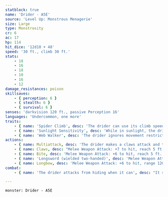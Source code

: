 ```yaml
---
statblock: true
name: 'Drider - A5E'
source: 'Level Up: Monstrous Menagerie'
size: Large
type: Monstrosity
cr: 6
ac: 17
hp: 114
hit_dice: '12d10 + 48'
speed: '30 ft., climb 30 ft.'
stats:
    - 18
    - 16
    - 18
    - 10
    - 16
    - 12
damage_resistances: poison
skillsaves:
    - { perception: 6 }
    - { stealth: 6 }
    - { survival: 6 }
senses: 'darkvision 120 ft., passive Perception 16'
languages: 'Undercommon, one more'
traits:
    - { name: 'Spider Climb', desc: 'The drider can use its climb speed even on difficult surfaces and upside down on ceilings.' }
    - { name: 'Sunlight Sensitivity', desc: 'While in sunlight, the drider has disadvantage on attack rolls, as well as on Perception checks that rely on sight.' }
    - { name: 'Web Walker', desc: 'The drider ignores movement restrictions imposed by webs.' }
actions:
    - { name: Multiattack, desc: 'The drider makes a claws attack and then either a bite or longsword attack. Alternatively, it makes two longbow attacks.' }
    - { name: Claws, desc: "Melee Weapon Attack: +7 to hit, reach 5 ft., one target. Hit: 15 (2d10 + 4) piercing damage, and the target is grappled (escape DC 15). While grappling a target, the drider can't attack a different target with its claws." }
    - { name: Bite, desc: 'Melee Weapon Attack: +6 to hit, reach 5 ft., one grappled creature. Hit: 2 (1d4) piercing damage plus 13 (3d8) poison damage.' }
    - { name: 'Longsword (wielded two-handed)', desc: 'Melee Weapon Attack: +7 to hit, reach 5 ft., one target. Hit: 9 (1d10 + 4) slashing damage.' }
    - { name: Longbow, desc: 'Melee Weapon Attack: +6 to hit, range 120/600 ft., one target. Hit: 7 (1d8 + 3) piercing damage plus 7 (2d6) poison damage.' }
combat:
    - { name: 'The drider attacks from hiding when it can', desc: "It starts combat by grappling a target with its claws. If successful, it bites; otherwise, it attacks with its longsword. It doesn't bite creatures it knows to be resistant to poison damage, such as other driders." }

---
```

```statblock
monster: Drider - A5E
```
